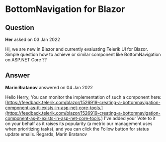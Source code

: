 # BottomNavigation for Blazor

## Question

**Her** asked on 03 Jan 2022

Hi, we are new in Blazor and currently evaluating Telerik UI for Blazor. Simple question how to achieve or similar component like BottomNavigation on ASP.NET Core ??

## Answer

**Marin Bratanov** answered on 04 Jan 2022

Hello Herry, You can monitor the implementation of such a component here: [https://feedback.telerik.com/blazor/1526919-creating-a-bottomnavigation-component-as-it-exists-in-asp-net-core-tools.](https://feedback.telerik.com/blazor/1526919-creating-a-bottomnavigation-component-as-it-exists-in-asp-net-core-tools.) I've added your Vote to it on your behalf as it raises its popularity (a metric our management uses when prioritizing tasks), and you can click the Follow button for status update emails. Regards, Marin Bratanov

